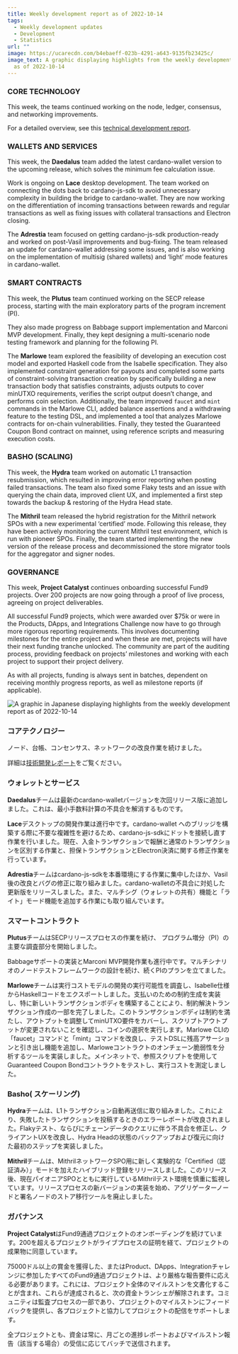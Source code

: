 ```yaml
---
title: Weekly development report as of 2022-10-14
tags:
  - Weekly development updates
  - Development
  - Statistics
url: ""
image: https://ucarecdn.com/b4ebaeff-023b-4291-a643-9135fb23425c/
image_text: A graphic displaying highlights from the weekly development report
  as of 2022-10-14
---
```


### CORE TECHNOLOGY

This week, the teams continued working on the node, ledger, consensus, and networking improvements.

For a detailed overview, see this [technical development report](https://input-output-hk.github.io/cardano-updates/).

### WALLETS AND SERVICES

This week, the **Daedalus** team added the latest cardano-wallet version to the upcoming release, which solves the minimum fee calculation issue. 

Work is ongoing on **Lace** desktop development. The team worked on connecting the dots back to cardano-js-sdk to avoid unnecessary complexity in building the bridge to cardano-wallet. They are now working on the differentiation of incoming transactions between rewards and regular transactions as well as fixing issues with collateral transactions and Electron closing.

The **Adrestia** team focused on getting cardano-js-sdk production-ready and worked on post-Vasil improvements and bug-fixing. The team released an update for cardano-wallet addressing some issues, and is also working on the implementation of multisig (shared wallets) and ‘light’ mode features in cardano-wallet.

### SMART CONTRACTS

This week, the **Plutus** team continued working on the SECP release process, starting with the main exploratory parts of the program increment (PI).

They also made progress on Babbage support implementation and Marconi MVP development. Finally, they kept designing a multi-scenario node testing framework and planning for the following PI.

The **Marlowe** team explored the feasibility of developing an execution cost model and exported Haskell code from the Isabelle specification. They also implemented constraint generation for payouts and completed some parts of constraint-solving transaction creation by specifically building a new transaction body that satisfies constraints, adjusts outputs to cover minUTXO requirements, verifies the script output doesn’t change, and performs coin selection. Additionally, the team improved `faucet` and `mint` commands in the Marlowe CLI, added balance assertions and a withdrawing feature to the testing DSL, and implemented a tool that analyzes Marlowe contracts for on-chain vulnerabilities. Finally, they tested the Guaranteed Coupon Bond contract on mainnet, using reference scripts and measuring execution costs. 

### BASHO (SCALING)

This week, the **Hydra** team worked on automatic L1 transaction resubmission, which resulted in improving error reporting when posting failed transactions. The team also fixed some Flaky tests and an issue with querying the chain data, improved client UX, and implemented a first step towards the backup & restoring of the Hydra Head state. 

The **Mithril** team released the hybrid registration for the Mithril network SPOs with a new experimental ‘certified’ mode. Following this release, they have been actively monitoring the current Mithril test environment, which is run with pioneer SPOs. Finally, the team started implementing the new version of the release process and decommissioned the store migrator tools for the aggregator and signer nodes.

### GOVERNANCE

This week, **Project Catalyst** continues onboarding successful Fund9 projects. Over 200 projects are now going through a proof of live process, agreeing on project deliverables. 

All successful Fund9 projects, which were awarded over $75k or were in the Products, DApps, and Integrations Challenge now have to go through more rigorous reporting requirements. This involves documenting milestones for the entire project and when these are met, projects will have their next funding tranche unlocked. The community are part of the auditing process, providing feedback on projects’ milestones and working with each project to support their project delivery. 

As with all projects, funding is always sent in batches, dependent on receiving monthly progress reports, as well as milestone reports (if applicable).

![A graphic in Japanese displaying highlights from the weekly development report as of 2022-10-14](https://ucarecdn.com/7da7723d-3b38-4370-9c80-588652382928/)

### コアテクノロジー

ノード、台帳、コンセンサス、ネットワークの改良作業を続けました。

詳細は[技術開発レポート](https://input-output-hk.github.io/cardano-updates/)をご覧ください。

### ウォレットとサービス

**Daedalus**チームは最新のcardano-walletバージョンを次回リリース版に追加しました。これは、最小手数料計算の不具合を解消するものです。 

**Lace**デスクトップの開発作業は進行中です。cardano-wallet へのブリッジを構築する際に不要な複雑性を避けるため、cardano-js-sdkにドットを接続し直す作業を行いました。現在、入金トランザクションで報酬と通常のトランザクションを区別する作業と、担保トランザクションとElectron決済に関する修正作業を行っています。

**Adrestia**チームはcardano-js-sdkを本番環境にする作業に集中したほか、Vasil後の改良とバグの修正に取り組みました。cardano-walletの不具合に対処した更新版をリリースしました。また、マルチシグ（ウォレットの共有）機能と「ライト」モード機能を追加する作業にも取り組んでいます。

### スマートコントラクト

**Plutus**チームはSECPリリースプロセスの作業を続け、 プログラム増分（PI）の主要な調査部分を開始しました。

Babbageサポートの実装とMarconi MVP開発作業も進行中です。マルチシナリオのノードテストフレームワークの設計を続け、続くPIのプランを立てました。

**Marlowe**チームは実行コストモデルの開発の実行可能性を調査し、Isabelle仕様からHaskellコードをエクスポートしました。支払いのための制約生成を実装し、特に新しいトランザクションボディを構築することにより、制約解決トランザクション作成の一部を完了しました。このトランザクションボディは制約を満たし、アウトプットを調整してminUTXO要件をカバーし、スクリプトアウトプットが変更されないことを確認し、コインの選択を実行します。Marlowe CLIの「faucet」コマンドと「mint」コマンドを改良し、テストDSLに残高アサーションと引き出し機能を追加し、Marloweコントラクトのオンチェーン脆弱性を分析するツールを実装しました。メインネットで、参照スクリプトを使用してGuaranteed Coupon Bondコントラクトをテストし、実行コストを測定しました。 

### Basho( スケーリング)

**Hydra**チームは、L1トランザクション自動再送信に取り組みました。これにより、失敗したトランザクションを投稿するときのエラーレポートが改良されました。Flakyテスト、ならびにチェーンデータのクエリに伴う不具合を修正し、クライアントUXを改良し、Hydra Headの状態のバックアップおよび復元に向けた最初のステップを実装しました。 

**Mithril**チームは、MithrilネットワークSPO用に新しく実験的な「Certified（認証済み）」モードを加えたハイブリッド登録をリリースしました。このリリース後、現在パイオニアSPOとともに実行しているMithrilテスト環境を慎重に監視しています。リリースプロセスの新バージョンの実装を始め、アグリゲーターノードと署名ノードのストア移行ツールを廃止しました。

### ガバナンス

**Project Catalyst**はFund9通過プロジェクトのオンボーディングを続けています。200を超えるプロジェクトがライブプロセスの証明を経て、プロジェクトの成果物に同意しています。 

75000ドル以上の賞金を獲得した、またはProduct、DApps、Integrationチャレンジに参加したすべてのFund9通過プロジェクトは、より厳格な報告要件に応える必要があります。これには、プロジェクト全体のマイルストンを文書化することが含まれ、これらが達成されると、次の資金トランシェが解除されます。コミュニティは監査プロセスの一部であり、プロジェクトのマイルストンにフィードバックを提供し、各プロジェクトと協力してプロジェクトの配信をサポートします。 

全プロジェクトとも、資金は常に、月ごとの進捗レポートおよびマイルストン報告（該当する場合）の受信に応じてバッチで送信されます。
